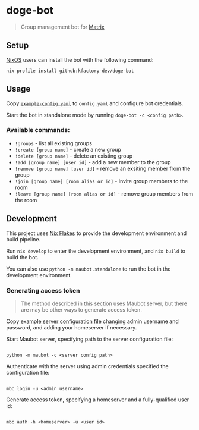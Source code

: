 # doge-bot

> Group management bot for [Matrix](matrix.io)

## Setup

[NixOS]() users can install the bot with the following command:

```
nix profile install github:kfactory-dev/doge-bot
```

## Usage

Copy [`example-config.yaml`](./example-config.yaml) to `config.yaml` and configure bot credentials.

Start the bot in standalone mode by running `doge-bot -c <config path>`.

### Available commands:

- `!groups` - list all existing groups
- `!create [group name]` - create a new group
- `!delete [group name]` - delete an existing group
- `!add [group name] [user id]` - add a new member to the group
- `!remove [group name] [user id]` - remove an exsiting member from the group
- `!join [group name] [room alias or id]` - invite group members to the room
- `!leave [group name] [room alias or id]` - remove group members from the room



## Development

This project uses [Nix Flakes]() to provide the development environment and build pipeline.

Run `nix develop` to enter the development environment, and `nix build` to build the bot.

You can also use `python -m maubot.standalone` to run the bot in the development environment.

### Generating access token

> The method described in this section uses Maubot server, but there are may be other ways to generate access token.

Copy [example server configuration file](https://raw.githubusercontent.com/maubot/maubot/master/maubot/example-config.yaml) changing admin username and password, and adding your homeserver if necessary.

Start Maubot server, specifying path to the server configuration file:

```

python -m maubot -c <server config path>

```

Authenticate with the server using admin credentials specified the configuration file:

```

mbc login -u <admin username>

```

Generate access token, specifying a homeserver and a fully-qualified user id:

```

mbc auth -h <homeserver> -u <user id>

```

```

```
